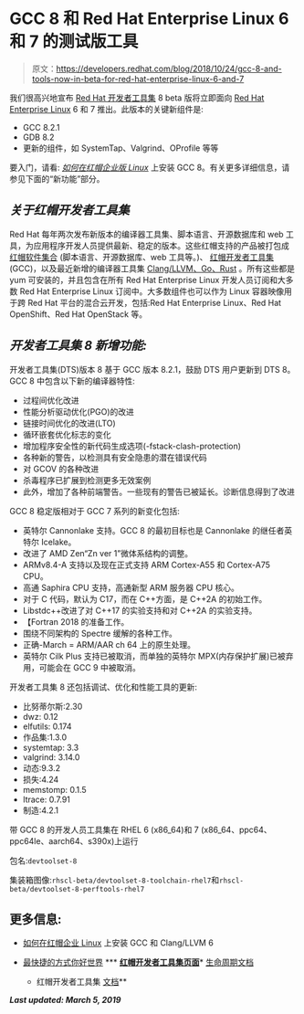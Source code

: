 # GCC 8 和 Red Hat Enterprise Linux 6 和 7 的测试版工具

> 原文：<https://developers.redhat.com/blog/2018/10/24/gcc-8-and-tools-now-in-beta-for-red-hat-enterprise-linux-6-and-7>

我们很高兴地宣布 [Red Hat 开发者工具集](https://developers.redhat.com/products/developertoolset/overview/) 8 beta 版将立即面向 [Red Hat Enterprise Linux](https://developers.redhat.com/products/rhel/overview/) 6 和 7 推出。此版本的关键新组件是:

*   GCC 8.2.1
*   GDB 8.2
*   更新的组件，如 SystemTap、Valgrind、OProfile 等等

要入门，请看: *[如何在红帽企业版 Linux](https://developers.redhat.com/blog/2019/03/05/yum-install-gcc-8-clang-6/)* 上安装 GCC 8。有关更多详细信息，请参见下面的“新功能”部分。

## ***关于红帽开发者工具集***

Red Hat 每年两次发布新版本的编译器工具集、脚本语言、开源数据库和 web 工具，为应用程序开发人员提供最新、稳定的版本。这些红帽支持的产品被打包成 [红帽软件集合](https://developers.redhat.com/products/softwarecollections/overview/) (脚本语言、开源数据库、web 工具等。)、 [红帽开发者工具集](https://developers.redhat.com/products/developertoolset/overview/) (GCC)，以及最近新增的编译器工具集 [Clang/LLVM、Go、Rust](https://developers.redhat.com/products/clang-llvm-go-rust/overview/) 。所有这些都是 yum 可安装的，并且包含在所有 Red Hat Enterprise Linux 开发人员订阅和大多数 Red Hat Enterprise Linux 订阅中。大多数组件也可以作为 Linux 容器映像用于跨 Red Hat 平台的混合云开发，包括:Red Hat Enterprise Linux、Red Hat OpenShift、Red Hat OpenStack 等。

## ***开发者工具集 8 新增功能:***

开发者工具集(DTS)版本 8 基于 GCC 版本 8.2.1，鼓励 DTS 用户更新到 DTS 8。GCC 8 中包含以下新的编译器特性:

*   过程间优化改进
*   性能分析驱动优化(PGO)的改进
*   链接时间优化的改进(LTO)
*   循环嵌套优化标志的变化
*   增加程序安全性的新代码生成选项(-fstack-clash-protection)
*   各种新的警告，以检测具有安全隐患的潜在错误代码
*   对 GCOV 的各种改进
*   杀毒程序已扩展到检测更多无效案例
*   此外，增加了各种前端警告。一些现有的警告已被延长。诊断信息得到了改进

GCC 8 稳定版相对于 GCC 7 系列的新变化包括:

*   英特尔 Cannonlake 支持。GCC 8 的最初目标也是 Cannonlake 的继任者英特尔 Icelake。
*   改进了 AMD Zen“Zn ver 1”微体系结构的调整。
*   ARMv8.4-A 支持以及现在正式支持 ARM Cortex-A55 和 Cortex-A75 CPU。
*   高通 Saphira CPU 支持，高通新型 ARM 服务器 CPU 核心。
*   对于 C 代码，默认为 C17，而在 C++方面，是 C++2A 的初始工作。
*   Libstdc++改进了对 C++17 的实验支持和对 C++2A 的实验支持。
*   【Fortran 2018 的准备工作。
*   围绕不同架构的 Spectre 缓解的各种工作。
*   正确-March = ARM/AAR ch 64 上的原生处理。
*   英特尔 Cilk Plus 支持已被取消，而单独的英特尔 MPX(内存保护扩展)已被弃用，可能会在 GCC 9 中被取消。

开发者工具集 8 还包括调试、优化和性能工具的更新:

*   比努蒂尔斯:2.30
*   dwz: 0.12
*   elfutils: 0.174
*   作品集:1.3.0
*   systemtap: 3.3
*   valgrind: 3.14.0
*   动态:9.3.2
*   损失:4.24
*   memstomp: 0.1.5
*   ltrace: 0.7.91
*   制造:4.2.1

带 GCC 8 的开发人员工具集在 RHEL 6 (x86_64)和 7 (x86_64、ppc64、ppc64le、aarch64、s390x)上运行

包名:`devtoolset-8`

集装箱图像:`rhscl-beta/devtoolset-8-toolchain-rhel7`和`rhscl-beta/devtoolset-8-perftools-rhel7`

## **更多信息:**

*   [如何在红帽企业 Linux](https://developers.redhat.com/blog/2019/03/05/yum-install-gcc-8-clang-6/) 上安装 GCC 和 Clang/LLVM 6
*   [最快捷的方式你好世界](https://developers.redhat.com/products/developertoolset/hello-world/)
***   **[红帽开发者工具集页面](https://developers.redhat.com/products/developertoolset/overview/)***   [生命周期文档](https://access.redhat.com/support/policy/updates/rhscl)

    *   红帽开发者工具集 [文档](https://access.redhat.com/documentation/en-us/red_hat_developer_toolset/)**

***Last updated: March 5, 2019***